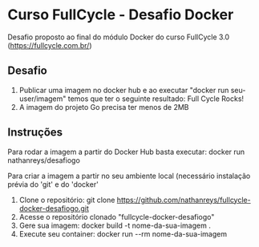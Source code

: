 # Curso FullCycle - Desafio Docker

Desafio proposto ao final do módulo Docker do curso FullCycle 3.0 (https://fullcycle.com.br/)

## Desafio
  1. Publicar uma imagem no docker hub e ao executar "docker run seu-user/imagem" temos que ter o seguinte resultado: Full Cycle Rocks!
  2. A imagem do projeto Go precisa ter menos de 2MB

## Instruções
  Para rodar a imagem a partir do Docker Hub basta executar: docker run nathanreys/desafiogo
  
  Para criar a imagem a partir no seu ambiente local (necessário instalação prévia do 'git' e do 'docker'
  1. Clone o repositório: git clone https://github.com/nathanreys/fullcycle-docker-desafiogo.git
  2. Acesse o repositório clonado "fullcycle-docker-desafiogo"
  3. Gere sua imagem: docker build -t nome-da-sua-imagem .
  4. Execute seu container: docker run --rm nome-da-sua-imagem
  
  
